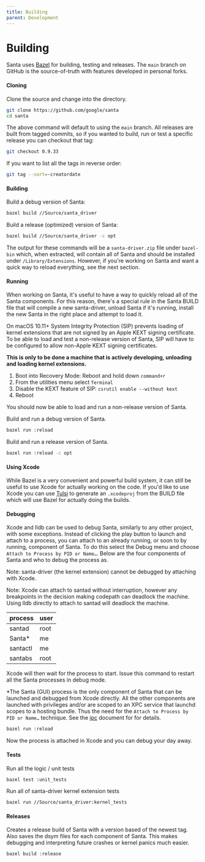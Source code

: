 ```yaml
---
title: Building
parent: Development
---
```


# Building

Santa uses [Bazel](https://bazel.build) for building, testing and releases. The
`main` branch on GitHub is the source-of-truth with features developed in
personal forks.

#### Cloning

Clone the source and change into the directory.

```sh
git clone https://github.com/google/santa
cd santa
```

The above command will default to using the `main` branch. All releases are
built from tagged commits, so if you wanted to build, run or test a specific
release you can checkout that tag:

```sh
git checkout 0.9.33
```

If you want to list all the tags in reverse order:

```sh
git tag --sort=-creatordate
```

#### Building

Build a debug version of Santa:

```sh
bazel build //Source/santa_driver
```

Build a release (optimized) version of Santa:

```sh
bazel build //Source/santa_driver -c opt
```

The output for these commands will be a `santa-driver.zip` file under
`bazel-bin` which, when extracted, will contain all of Santa and should be
installed under `/Library/Extensions`. However, if you're working on Santa and
want a quick way to reload everything, see the next section.

#### Running

When working on Santa, it's useful to have a way to quickly reload all of the
Santa components. For this reason, there's a special rule in the Santa BUILD
file that will compile a new santa-driver, unload Santa if it's running, install
the new Santa in the right place and attempt to load it.

On macOS 10.11+ System Integrity Protection (SIP) prevents loading of kernel
extensions that are not signed by an Apple KEXT signing certificate. To be able
to load and test a non-release version of Santa, SIP will have to be configured
to allow non-Apple KEXT signing certificates.

__This is only to be done a machine that is actively developing, unloading and
loading kernel extensions.__

1.  Boot into Recovery Mode: Reboot and hold down `command+r`
2.  From the utilities menu select `Terminal`
3.  Disable the KEXT feature of SIP: `csrutil enable --without kext`
4.  Reboot

You should now be able to load and run a non-release version of Santa.

Build and run a debug version of Santa.

```sh
bazel run :reload
```

Build and run a release version of Santa.

```sh
bazel run :reload -c opt
```

#### Using Xcode

While Bazel is a very convenient and powerful build system, it can still be
useful to use Xcode for actually working on the code. If you'd like to use Xcode
you can use [Tulsi](https://tulsi.bazel.build) to generate an `.xcodeproj` from
the BUILD file which will use Bazel for actually doing the builds.

#### Debugging

Xcode and lldb can be used to debug Santa, similarly to any other project, with
some exceptions. Instead of clicking the play button to launch and attach to a
process, you can attach to an already running, or soon to by running, component
of Santa. To do this select the Debug menu and choose `Attach to Process by PID
or Name…`. Below are the four components of Santa and who to debug the process
as.

Note: santa-driver (the kernel extension) cannot be debugged by attaching with
Xcode.

Note: Xcode can attach to santad without interruption, however any breakpoints
in the decision making codepath can deadlock the machine. Using lldb directly to
attach to santad will deadlock the machine.

process  | user
-------- | ----
santad   | root
Santa*   | me
santactl | me
santabs  | root

Xcode will then wait for the process to start. Issue this command to restart all
the Santa processes in debug mode.

*The Santa (GUI) process is the only component of Santa that can be launched and
debugged from Xcode directly. All the other components are launched with
privileges and/or are scoped to an XPC service that launchd scopes to a hosting
bundle. Thus the need for the `Attach to Process by PID or Name…` technique. See
the [ipc](../details/ipc.md) document for for details.

```sh
bazel run :reload
```

Now the process is attached in Xcode and you can debug your day away.

#### Tests

Run all the logic / unit tests

```sh
bazel test :unit_tests
```

Run all of santa-driver kernel extension tests

```sh
bazel run //Source/santa_driver:kernel_tests
```

#### Releases

Creates a release build of Santa with a version based of the newest tag. Also
saves the dsym files for each component of Santa. This makes debugging and
interpreting future crashes or kernel panics much easier.

```sh
bazel build :release
```
